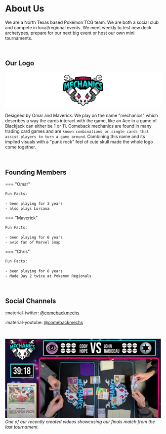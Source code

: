 # About Us

We are a North Texas based Pokémon TCG team. We are both a social club and compete in local/regional events. We meet weekly to test new deck archetypes, prepare for our next big event or host our own mini tournaments.

<br>

## Our Logo

![Full Logo](./assets/full-logo.png)

Designed by Omar and Maverick. We play on the name "mechanics" which describes a way the cards interact with the game, like an Ace in a game of Blackjack can either be 1 or 11. Comeback mechanics are found in many trading card games and are `known combinations or single cards that assist players to turn a game around`. Combining this name and its implied visuals with a "punk rock" feel of cute skull made the whole logo come together.

<br>

## Founding Members

=== "Omar"

	Fun Facts: 
	
	- been playing for 3 years
	- also plays Lorcana

=== "Maverick"

	Fun Facts: 
	
	- been playing for 6 years
	- avid fan of Marvel Snap
	
=== "Chris"

	Fun Facts: 
	
	- been playing for 6 years
	- Made Day 2 twice at Pokemon Regionals

<br>

## Social Channels

:material-twitter: [@comebackmechs](https://x.com/comebackmechs/)

:material-youtube: [@comebackmechs](https://www.youtube.com/@ComebackMechs)

<br>

![YouTube Screenshot](./assets/youtube-screenshot.png)
_One of our recently created videos showcasing our finals match from the last tournament._

<br><br>